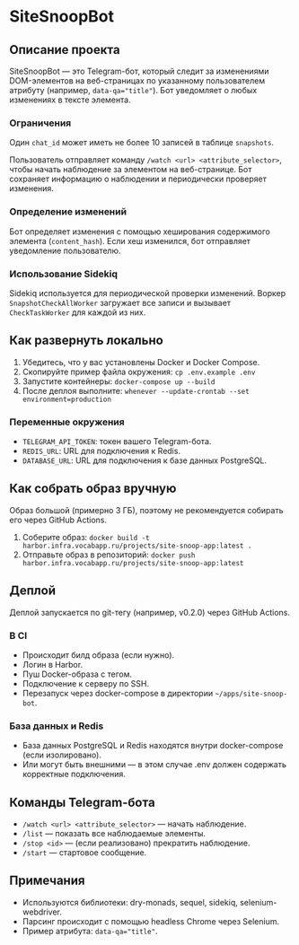 # SiteSnoopBot

## Описание проекта

SiteSnoopBot — это Telegram-бот, который следит за изменениями DOM-элементов на веб-страницах по указанному пользователем атрибуту (например, `data-qa="title"`). Бот уведомляет о любых изменениях в тексте элемента.

### Ограничения

Один `chat_id` может иметь не более 10 записей в таблице `snapshots`.

Пользователь отправляет команду `/watch <url> <attribute_selector>`, чтобы начать наблюдение за элементом на веб-странице. Бот сохраняет информацию о наблюдении и периодически проверяет изменения.

### Определение изменений

Бот определяет изменения с помощью хеширования содержимого элемента (`content_hash`). Если хеш изменился, бот отправляет уведомление пользователю.

### Использование Sidekiq

Sidekiq используется для периодической проверки изменений. Воркер `SnapshotCheckAllWorker` загружает все записи и вызывает `CheckTaskWorker` для каждой из них.

## Как развернуть локально

1. Убедитесь, что у вас установлены Docker и Docker Compose.
2. Скопируйте пример файла окружения: `cp .env.example .env`
3. Запустите контейнеры: `docker-compose up --build`
4. После деплоя выполните: `whenever --update-crontab --set environment=production`

### Переменные окружения

- `TELEGRAM_API_TOKEN`: токен вашего Telegram-бота.
- `REDIS_URL`: URL для подключения к Redis.
- `DATABASE_URL`: URL для подключения к базе данных PostgreSQL.

## Как собрать образ вручную

Образ большой (примерно 3 ГБ), поэтому не рекомендуется собирать его через GitHub Actions.

1. Соберите образ: `docker build -t harbor.infra.vocabapp.ru/projects/site-snoop-app:latest .`
2. Отправьте образ в репозиторий: `docker push harbor.infra.vocabapp.ru/projects/site-snoop-app:latest`

## Деплой

Деплой запускается по git-тегу (например, v0.2.0) через GitHub Actions.

### В CI

- Происходит билд образа (если нужно).
- Логин в Harbor.
- Пуш Docker-образа с тегом.
- Подключение к серверу по SSH.
- Перезапуск через docker-compose в директории `~/apps/site-snoop-bot`.

### База данных и Redis

- База данных PostgreSQL и Redis находятся внутри docker-compose (если изолировано).
- Или могут быть внешними — в этом случае .env должен содержать корректные подключения.

## Команды Telegram-бота

- `/watch <url> <attribute_selector>` — начать наблюдение.
- `/list` — показать все наблюдаемые элементы.
- `/stop <id>` — (если реализовано) прекратить наблюдение.
- `/start` — стартовое сообщение.

## Примечания

- Используются библиотеки: dry-monads, sequel, sidekiq, selenium-webdriver.
- Парсинг происходит с помощью headless Chrome через Selenium.
- Пример атрибута: `data-qa="title"`.
